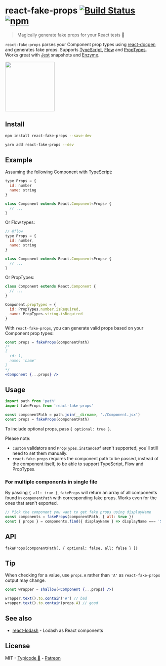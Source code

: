 # react-fake-props [![Build Status](https://travis-ci.org/typicode/react-fake-props.svg?branch=master)](https://travis-ci.org/typicode/react-fake-props) [![npm](https://badge.fury.io/js/react-fake-props.svg)](https://www.npmjs.com/package/react-fake-props)

> Magically generate fake props for your React tests 🔮

`react-fake-props` parses your Component prop types using [react-docgen](https://github.com/reactjs/react-docgen) and generates fake props. Supports [TypeScript](https://www.typescriptlang.org/), [Flow](https://flow.org) and [PropTypes](https://github.com/facebook/prop-types). Works great with [Jest](https://facebook.github.io/jest/) snapshots and [Enzyme](https://github.com/airbnb/enzyme).

<a href="https://www.patreon.com/typicode">
  <img src="https://c5.patreon.com/external/logo/become_a_patron_button@2x.png" width="160">
</a>

## Install

```sh
npm install react-fake-props --save-dev
```

```sh
yarn add react-fake-props --dev
```

## Example

Assuming the following Component with TypeScript:

```jsx
type Props = {
  id: number
  name: string
}

class Component extends React.Component<Props> {
  // ...
}
```

Or Flow types:

```jsx
// @flow
type Props = {
  id: number,
  name: string
}

class Component extends React.Component<Props> {
  // ...
}
```

Or PropTypes:

```jsx
class Component extends React.Component {
  // ...
}

Component.propTypes = {
  id: PropTypes.number.isRequired,
  name: PropTypes.string.isRequired
}
```

With `react-fake-props`, you can generate valid props based on your Component prop types:

```jsx
const props = fakeProps(componentPath)
/*
{
  id: 1,
  name: 'name'
}
*/
<Component {...props} />
```

## Usage

```js
import path from 'path'
import fakeProps from 'react-fake-props'

const componentPath = path.join(__dirname, './Component.jsx')
const props = fakeProps(componentPath)
```

To include optional props, pass `{ optional: true }`.

Please note:
- `custom` validators and `PropTypes.instanceOf` aren't supported, you'll still need to set them manually.
- `react-fake-props` requires the component path to be passed, instead of the component itself, to be able to support TypeScript, Flow and PropTypes.

### For multiple components in single file

By passing `{ all: true }`, `fakeProps` will return an array of all components found in `componentPath` with corresponding fake props. Works even for the ones that aren't exported.

```js
// Pick the component you want to get fake props using displayName
const components = fakeProps(componentPath, { all: true })
const { props } = components.find({ displayName } => displayName === 'SomeComponent')
```

## API

`fakeProps(componentPath[, { optional: false, all: false } ])`

## Tip

When checking for a value, use `props.A` rather than `'A'` as `react-fake-props` output may change.

```jsx
const wrapper = shallow(<Component {...props} />)

wrapper.text().to.contain('A') // bad
wrapper.text().to.contain(props.A) // good
```

## See also

* [react-lodash](https://github.com/typicode/react-lodash) - Lodash as React components

## License

MIT - [Typicode :cactus:](https://github.com/typicode) - [Patreon](https://www.patreon.com/typicode)
